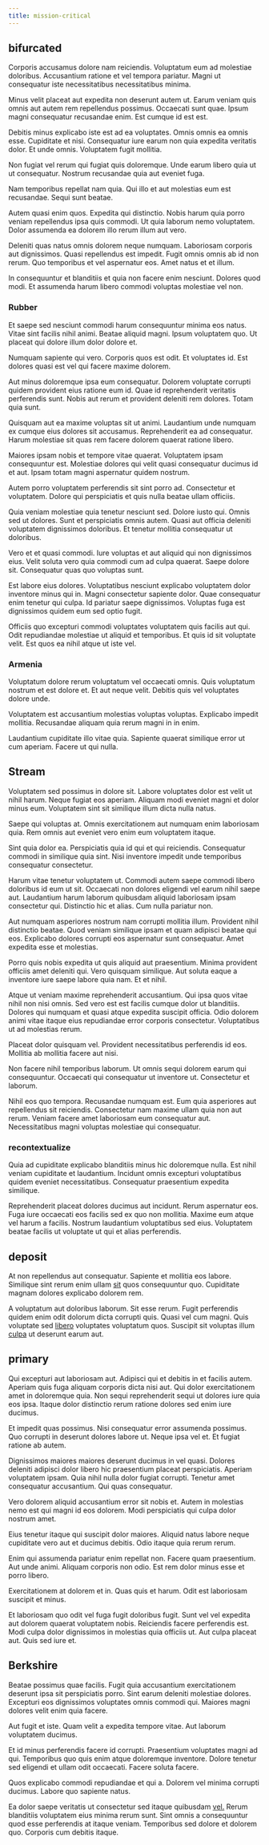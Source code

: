 ```yaml
---
title: mission-critical
---
```


## bifurcated

Corporis accusamus dolore nam reiciendis. Voluptatum eum ad molestiae doloribus. Accusantium ratione et vel tempora pariatur. Magni ut consequatur iste necessitatibus necessitatibus minima.

Minus velit placeat aut expedita non deserunt autem ut. Earum veniam quis omnis aut autem rem repellendus possimus. Occaecati sunt quae. Ipsum magni consequatur recusandae enim. Est cumque id est est.

Debitis minus explicabo iste est ad ea voluptates. Omnis omnis ea omnis esse. Cupiditate et nisi. Consequatur iure earum non quia expedita veritatis dolor. Et unde omnis. Voluptatem fugit mollitia.

Non fugiat vel rerum qui fugiat quis doloremque. Unde earum libero quia ut ut consequatur. Nostrum recusandae quia aut eveniet fuga.

Nam temporibus repellat nam quia. Qui illo et aut molestias eum est recusandae. Sequi sunt beatae.

Autem quasi enim quos. Expedita qui distinctio. Nobis harum quia porro veniam repellendus ipsa quis commodi. Ut quia laborum nemo voluptatem. Dolor assumenda ea dolorem illo rerum illum aut vero.

Deleniti quas natus omnis dolorem neque numquam. Laboriosam corporis aut dignissimos. Quasi repellendus est impedit. Fugit omnis omnis ab id non rerum. Quo temporibus et vel aspernatur eos. Amet natus et et illum.

In consequuntur et blanditiis et quia non facere enim nesciunt. Dolores quod modi. Et assumenda harum libero commodi voluptas molestiae vel non.

### Rubber

Et saepe sed nesciunt commodi harum consequuntur minima eos natus. Vitae sint facilis nihil animi. Beatae aliquid magni. Ipsum voluptatem quo. Ut placeat qui dolore illum dolor dolore et.

Numquam sapiente qui vero. Corporis quos est odit. Et voluptates id. Est dolores quasi est vel qui facere maxime dolorem.

Aut minus doloremque ipsa eum consequatur. Dolorem voluptate corrupti quidem provident eius ratione eum id. Quae id reprehenderit veritatis perferendis sunt. Nobis aut rerum et provident deleniti rem dolores. Totam quia sunt.

Quisquam aut ea maxime voluptas sit ut animi. Laudantium unde numquam ex cumque eius dolores sit accusamus. Reprehenderit ea ad consequatur. Harum molestiae sit quas rem facere dolorem quaerat ratione libero.

Maiores ipsam nobis et tempore vitae quaerat. Voluptatem ipsam consequuntur est. Molestiae dolores qui velit quasi consequatur ducimus id et aut. Ipsam totam magni aspernatur quidem nostrum.

Autem porro voluptatem perferendis sit sint porro ad. Consectetur et voluptatem. Dolore qui perspiciatis et quis nulla beatae ullam officiis.

Quia veniam molestiae quia tenetur nesciunt sed. Dolore iusto qui. Omnis sed ut dolores. Sunt et perspiciatis omnis autem. Quasi aut officia deleniti voluptatem dignissimos doloribus. Et tenetur mollitia consequatur ut doloribus.

Vero et et quasi commodi. Iure voluptas et aut aliquid qui non dignissimos eius. Velit soluta vero quia commodi cum ad culpa quaerat. Saepe dolore sit. Consequatur quas quo voluptas sunt.

Est labore eius dolores. Voluptatibus nesciunt explicabo voluptatem dolor inventore minus qui in. Magni consectetur sapiente dolor. Quae consequatur enim tenetur qui culpa. Id pariatur saepe dignissimos. Voluptas fuga est dignissimos quidem eum sed optio fugit.

Officiis quo excepturi commodi voluptates voluptatem quis facilis aut qui. Odit repudiandae molestiae ut aliquid et temporibus. Et quis id sit voluptate velit. Est quos ea nihil atque ut iste vel.

### Armenia

Voluptatum dolore rerum voluptatum vel occaecati omnis. Quis voluptatum nostrum et est dolore et. Et aut neque velit. Debitis quis vel voluptates dolore unde.

Voluptatem est accusantium molestias voluptas voluptas. Explicabo impedit mollitia. Recusandae aliquam quia rerum magni in in enim.

Laudantium cupiditate illo vitae quia. Sapiente quaerat similique error ut cum aperiam. Facere ut qui nulla.

## Stream

Voluptatem sed possimus in dolore sit. Labore voluptates dolor est velit ut nihil harum. Neque fugiat eos aperiam. Aliquam modi eveniet magni et dolor minus eum. Voluptatem sint sit similique illum dicta nulla natus.

Saepe qui voluptas at. Omnis exercitationem aut numquam enim laboriosam quia. Rem omnis aut eveniet vero enim eum voluptatem itaque.

Sint quia dolor ea. Perspiciatis quia id qui et qui reiciendis. Consequatur commodi in similique quia sint. Nisi inventore impedit unde temporibus consequatur consectetur.

Harum vitae tenetur voluptatem ut. Commodi autem saepe commodi libero doloribus id eum ut sit. Occaecati non dolores eligendi vel earum nihil saepe aut. Laudantium harum laborum quibusdam aliquid laboriosam ipsam consectetur qui. Distinctio hic et alias. Cum nulla pariatur non.

Aut numquam asperiores nostrum nam corrupti mollitia illum. Provident nihil distinctio beatae. Quod veniam similique ipsam et quam adipisci beatae qui eos. Explicabo dolores corrupti eos aspernatur sunt consequatur. Amet expedita esse et molestias.

Porro quis nobis expedita ut quis aliquid aut praesentium. Minima provident officiis amet deleniti qui. Vero quisquam similique. Aut soluta eaque a inventore iure saepe labore quia nam. Et et nihil.

Atque ut veniam maxime reprehenderit accusantium. Qui ipsa quos vitae nihil non nisi omnis. Sed vero est est facilis cumque dolor ut blanditiis. Dolores qui numquam et quasi atque expedita suscipit officia. Odio dolorem animi vitae itaque eius repudiandae error corporis consectetur. Voluptatibus ut ad molestias rerum.

Placeat dolor quisquam vel. Provident necessitatibus perferendis id eos. Mollitia ab mollitia facere aut nisi.

Non facere nihil temporibus laborum. Ut omnis sequi dolorem earum qui consequuntur. Occaecati qui consequatur ut inventore ut. Consectetur et laborum.

Nihil eos quo tempora. Recusandae numquam est. Eum quia asperiores aut repellendus sit reiciendis. Consectetur nam maxime ullam quia non aut rerum. Veniam facere amet laboriosam eum consequatur aut. Necessitatibus magni voluptas molestiae qui consequatur.

### recontextualize

Quia ad cupiditate explicabo blanditiis minus hic doloremque nulla. Est nihil veniam cupiditate et laudantium. Incidunt omnis excepturi voluptatibus quidem eveniet necessitatibus. Consequatur praesentium expedita similique.

Reprehenderit placeat dolores ducimus aut incidunt. Rerum aspernatur eos. Fuga iure occaecati eos facilis sed ex quo non mollitia. Maxime eum atque vel harum a facilis. Nostrum laudantium voluptatibus sed eius. Voluptatem beatae facilis ut voluptate ut qui et alias perferendis.

## deposit

At non repellendus aut consequatur. Sapiente et mollitia eos labore. Similique sint rerum enim ullam [sit](/eos/landing_avon_indonesia.md) quos consequuntur quo. Cupiditate magnam dolores explicabo dolorem rem.

A voluptatum aut doloribus laborum. Sit esse rerum. Fugit perferendis quidem enim odit dolorum dicta corrupti quis. Quasi vel cum magni. Quis voluptate sed [libero](/eos/est/autem/baby__tools_&_kids_silver_drive.md) voluptates voluptatum quos. Suscipit sit voluptas illum [culpa](/facere/temporibus/adipisci/praesentium/hacking_generating.md) ut deserunt earum aut.

## primary

Qui excepturi aut laboriosam aut. Adipisci qui et debitis in et facilis autem. Aperiam quis fuga aliquam corporis dicta nisi aut. Qui dolor exercitationem amet in doloremque quia. Non sequi reprehenderit sequi ut dolores iure quia eos ipsa. Itaque dolor distinctio rerum ratione dolores sed enim iure ducimus.

Et impedit quas possimus. Nisi consequatur error assumenda possimus. Quo corrupti in deserunt dolores labore ut. Neque ipsa vel et. Et fugiat ratione ab autem.

Dignissimos maiores maiores deserunt ducimus in vel quasi. Dolores deleniti adipisci dolor libero hic praesentium placeat perspiciatis. Aperiam voluptatem ipsam. Quia nihil nulla dolor fugiat corrupti. Tenetur amet consequatur accusantium. Qui quas consequatur.

Vero dolorem aliquid accusantium error sit nobis et. Autem in molestias nemo est qui magni id eos dolorem. Modi perspiciatis qui culpa dolor nostrum amet.

Eius tenetur itaque qui suscipit dolor maiores. Aliquid natus labore neque cupiditate vero aut et ducimus debitis. Odio itaque quia rerum rerum.

Enim qui assumenda pariatur enim repellat non. Facere quam praesentium. Aut unde animi. Aliquam corporis non odio. Est rem dolor minus esse et porro libero.

Exercitationem at dolorem et in. Quas quis et harum. Odit est laboriosam suscipit et minus.

Et laboriosam quo odit vel fuga fugit doloribus fugit. Sunt vel vel expedita aut dolorem quaerat voluptatem nobis. Reiciendis facere perferendis est. Modi culpa dolor dignissimos in molestias quia officiis ut. Aut culpa placeat aut. Quis sed iure et.

## Berkshire

Beatae possimus quae facilis. Fugit quia accusantium exercitationem deserunt ipsa sit perspiciatis porro. Sint earum deleniti molestiae dolores. Excepturi eos dignissimos voluptates omnis commodi qui. Maiores magni dolores velit enim quia facere.

Aut fugit et iste. Quam velit a expedita tempore vitae. Aut laborum voluptatem ducimus.

Et id minus perferendis facere id corrupti. Praesentium voluptates magni ad qui. Temporibus quo quis enim atque doloremque inventore. Dolore tenetur sed eligendi et ullam odit occaecati. Facere soluta facere.

Quos explicabo commodi repudiandae et qui a. Dolorem vel minima corrupti ducimus. Labore quo sapiente natus.

Ea dolor saepe veritatis ut consectetur sed itaque quibusdam [vel.](/facere/temporibus/consequatur/qui/cuban_peso_rustic_program.md) Rerum blanditiis voluptatem eius minima rerum sunt. Sint omnis a consequuntur quod esse perferendis at itaque veniam. Temporibus sed dolore et dolorem quo. Corporis cum debitis itaque.
